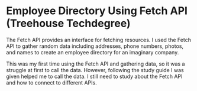 # Employee Directory Using Fetch API (Treehouse Techdegree)

The Fetch API provides an interface for fetching resources. I used the Fetch API to gather random data including addresses, phone numbers, photos, and names to create an employee directory for an imaginary company. 

This was my first time using the Fetch API and gathering data, so it was a struggle at first to call the data. However, following the study guide I was given helped me to call the data. I still need to study about the Fetch API and how to connect to different APIs. 

